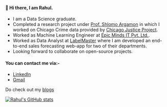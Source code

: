 
#### 👋 Hi there, I am Rahul. 
 - I am a Data Science graduate. 
 - Completed a research project under [Prof. Shlomo Argamon](https://about.me/shlomoargamon) in which I worked on Chicago Crime data provided by [Chicago Justice Project](https://chicagojustice.org).
 - Worked as Machine Learning Engineer at [Epic Minds IT Pvt. Ltd.](https://epicmindsit.com).
 - Worked as Data Analyst at [LabelMaster](https://www.labelmaster.com/) where I am developed an end-to-end sales forecasting web-app for two of their departments.
 - Looking forward to collaborate on open-source projects.
 
#### You can contact me via:-
- [LinkedIn](https://www.linkedin.com/in/rahul-nair-99007a9/)
- [Gmail](mailto:rahulmnair1997@gmail.com)

Do check out my [blogs](https://rahulmnair7.github.io/#blog)

[![Rahul's GitHub stats](https://github-readme-stats.vercel.app/api?username=rahulmnair1997&show_icons=true&theme=jolly)](https://github.com/anuraghazra/github-readme-stats)



<!--
**rahulmnair1997/rahulmnair1997** is a ✨ _special_ ✨ repository because its `README.md` (this file) appears on your GitHub profile.

Here are some ideas to get you started:

- 🔭 I’m currently working on ...
- 🌱 I’m currently learning ...
- 👯 I’m looking to collaborate on ...
- 🤔 I’m looking for help with ...
- 💬 Ask me about ...
- 📫 How to reach me: ...
- 😄 Pronouns: ...
- ⚡ Fun fact: ...
-->
